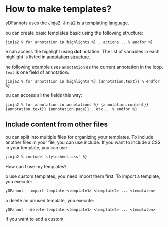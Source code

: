 # How to make templates?

yDFannots uses the [Jinja2](https://jinja.palletsprojects.com/en/3.1.x/templates/). Jinja2 is a templating language.

ou can create basic templates basic using the following structure:

``jinja2
% for annotation in highlights %}
..actions...
% endfor %}
``

e can access the highlight using **dot** notation. The list of variables in each highlight is listed in [annotation structure](Annotation_Structure.md).

he following example uses ``annotation`` as the current annotation in the loop. ``text`` is one field of annotation.  

``jinja2
% for annotation in highlights %}
{annotation.text}}
% endfor %}
``

ou can access all the fields this way:

``jinja2
% for annotation in annotations %}
{annotation.content}}
{annotation.text}}
{annotation.page}}
..etc...
% endfor %}
``


## Include content from other files

ou can split into multiple files for organizing your templates. To include another files in your file,  you can use include. If you want to include a CSS in your template,  you can use:

``jinja2
% include 'stylesheet.css' %}
``


 How can I use my templates?

o use custom templates,  you need import them first. To import a template,  you execute:

``
yDFannot --import-template <template1> <template2> ... <templaten>
``

o delete an unused template,  you execute:

``
yDFannot --delete-template <template1> <template2> ... <templaten>
``

If you want to add a custom
